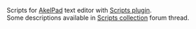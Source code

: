 Scripts for <a href="http://akelpad.sf.net/">AkelPad</a> text editor with <a href="http://akelpad.sf.net/en/plugins.php">Scripts plugin</a>.<br/>
Some descriptions available in <a href="http://akelpad.sf.net/forum/viewtopic.php?t=240">Scripts collection</a> forum thread.
